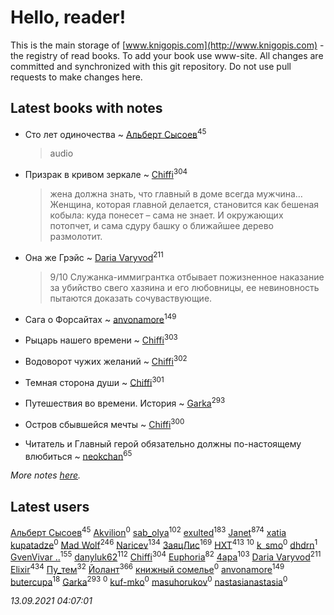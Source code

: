 # Hello, reader!
This is the main storage of [www.knigopis.com](http://www.knigopis.com) - the registry of read books.
To add your book use www-site. All changes are committed and synchronized with this git repository.
Do not use pull requests to make changes here.


## Latest books with notes
* Сто лет одиночества ~ [Альберт Сысоев](users/474/47446642-vkontakte)<sup>45</sup>
    > audio

* Призрак в кривом зеркале ~ [Chiffi](users/105/105831994080785626680-google)<sup>304</sup>
    > жена должна знать, что главный в доме всегда мужчина… Женщина, которая главной делается, становится как бешеная кобыла: куда понесет – сама не знает. И окружающих потопчет, и сама сдуру башку о ближайшее дерево размолотит.

* Она же Грэйc ~ [Daria Varyvod](users/829/829893410524253-facebook)<sup>211</sup>
    > 9/10 Служанка-иммигрантка отбывает пожизненное наказание за убийство свего хазяина и его любовницы, ее невиновность пытаются доказать сочуваствующие.

* Сага о Форсайтах ~ [anvonamore](users/595/5957175-vkontakte)<sup>149</sup>

* Рыцарь нашего времени ~ [Chiffi](users/105/105831994080785626680-google)<sup>303</sup>

* Водоворот чужих желаний ~ [Chiffi](users/105/105831994080785626680-google)<sup>302</sup>

* Темная сторона души ~ [Chiffi](users/105/105831994080785626680-google)<sup>301</sup>

* Путешествия во времени. История ~ [Garka](users/115/115753719718250012620-google)<sup>293</sup>

* Остров сбывшейся мечты ~ [Chiffi](users/105/105831994080785626680-google)<sup>300</sup>

* Читатель и Главный герой обязательно должны по-настоящему влюбиться ~ [neokchan](users/113/113179958976964886996-google)<sup>65</sup>


_More notes [here](latest_books_with_notes.md)._


## Latest users
[Альберт Сысоев](users/474/47446642-vkontakte)<sup>45</sup> 
[Akvilion](users/111/111710291773782685376-google)<sup>0</sup> 
[sab_olya](users/139/139338401-vkontakte)<sup>102</sup> 
[exulted](users/100/100599204551896265722-google)<sup>183</sup> 
[Janet](users/108/108113656204404967440-google)<sup>874</sup> 
[xatia kupatadze](users/262/2629981519752358408-mailru)<sup>0</sup> 
[Mad Wolf](users/947/94738840-vkontakte)<sup>246</sup> 
[Naricev](users/107/107090515204537133928-google)<sup>134</sup> 
[ЗаяцЛис](users/112/112388384595246311466-google)<sup>169</sup> 
[HXT](users/100/100002563462782-facebook)<sup>413</sup> 
[](users/110/110108278789076439525-google)<sup>10</sup> 
[k_smo](users/206/206848287-vkontakte)<sup>0</sup> 
[dhdrn](users/569/56925427-vkontakte)<sup>1</sup> 
[GvenVivar ..](users/158/158266434925901-facebook)<sup>155</sup> 
[danyluk62](users/374/374149854-vkontakte)<sup>112</sup> 
[Chiffi](users/105/105831994080785626680-google)<sup>304</sup> 
[Euphoria](users/106/106304994652616315178-google)<sup>82</sup> 
[4apa](users/117/117392596378069249667-google)<sup>103</sup> 
[Daria Varyvod](users/829/829893410524253-facebook)<sup>211</sup> 
[Elixir](users/115/115826717712507836033-google)<sup>434</sup> 
[Пу_тем](users/344/3448154788585127-facebook)<sup>32</sup> 
[Йолант](users/104/104690883692185089260-google)<sup>366</sup> 
[книжный сомелье](users/115/115727566151095005266-google)<sup>0</sup> 
[anvonamore](users/595/5957175-vkontakte)<sup>149</sup> 
[butercupa](users/193/193697993-vkontakte)<sup>18</sup> 
[Garka](users/115/115753719718250012620-google)<sup>293</sup> 
[](users/191/1911114012383714-facebook)<sup>0</sup> 
[kuf-mko](users/283/283490946-yandex)<sup>0</sup> 
[masuhorukov](users/662/6628575-vkontakte)<sup>0</sup> 
[nastasianastasia](users/200/20044939-vkontakte)<sup>0</sup> 


_13.09.2021 04:07:01_

